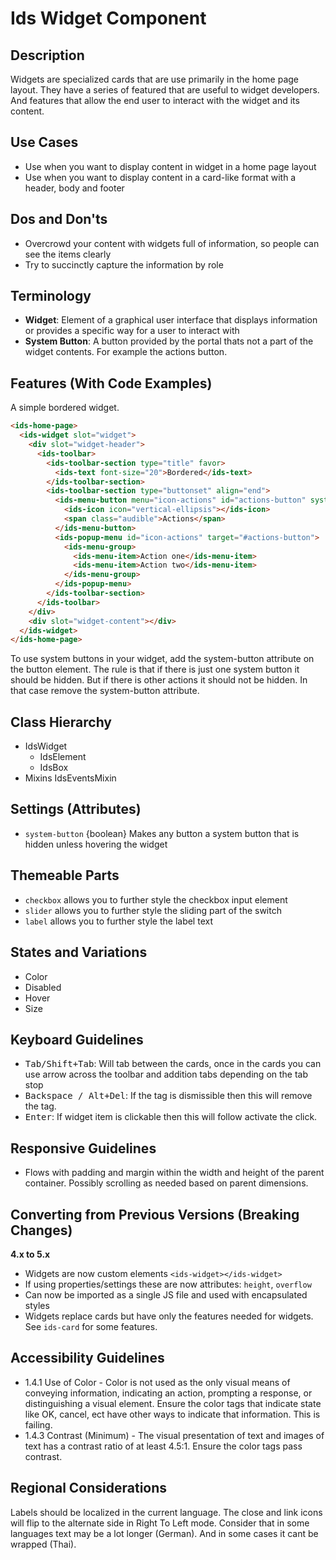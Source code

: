 # Ids Widget Component

## Description

Widgets are specialized cards that are use primarily in the home page layout. They have a series of featured that are useful to widget developers. And features that allow the end user to interact with the widget and its content.

## Use Cases

- Use when you want to display content in widget in a home page layout
- Use when you want to display content in a card-like format with a header, body and footer

## Dos and Don'ts

- Overcrowd your content with widgets full of information, so people can see the items clearly
- Try to succinctly capture the information by role

## Terminology

- **Widget**: Element of a graphical user interface that displays information or provides a specific way for a user to interact with
- **System Button**: A button provided by the portal thats not a part of the widget contents. For example the actions button.

## Features (With Code Examples)

A simple bordered widget.

```html
<ids-home-page>
  <ids-widget slot="widget">
    <div slot="widget-header">
      <ids-toolbar>
        <ids-toolbar-section type="title" favor>
          <ids-text font-size="20">Bordered</ids-text>
        </ids-toolbar-section>
        <ids-toolbar-section type="buttonset" align="end">
          <ids-menu-button menu="icon-actions" id="actions-button" system-button>
            <ids-icon icon="vertical-ellipsis"></ids-icon>
            <span class="audible">Actions</span>
          </ids-menu-button>
          <ids-popup-menu id="icon-actions" target="#actions-button">
            <ids-menu-group>
              <ids-menu-item>Action one</ids-menu-item>
              <ids-menu-item>Action two</ids-menu-item>
            </ids-menu-group>
          </ids-popup-menu>
        </ids-toolbar-section>
      </ids-toolbar>
    </div>
    <div slot="widget-content"></div>
  </ids-widget>
</ids-home-page>
```

To use system buttons in your widget, add the system-button attribute on the button element. The rule is that if there is just one system button it should be hidden. But if there is other actions it should not be hidden. In that case remove the system-button attribute.

## Class Hierarchy

- IdsWidget
    - IdsElement
    - IdsBox
- Mixins
  IdsEventsMixin

## Settings (Attributes)

- `system-button` {boolean} Makes any button a system button that is hidden unless hovering the widget

## Themeable Parts

- `checkbox` allows you to further style the checkbox input element
- `slider` allows you to further style the sliding part of the switch
- `label` allows you to further style the label text

## States and Variations

- Color
- Disabled
- Hover
- Size

## Keyboard Guidelines

- <kbd>Tab/Shift+Tab</kbd>: Will tab between the cards, once in the cards you can use arrow across the toolbar and addition tabs depending on the tab stop
- <kbd>Backspace / Alt+Del</kbd>: If the tag is dismissible then this will remove the tag.
- <kbd>Enter</kbd>: If widget item is clickable then this will follow activate the click.

## Responsive Guidelines

- Flows with padding and margin within the width and height of the parent container. Possibly scrolling as needed based on parent dimensions.

## Converting from Previous Versions (Breaking Changes)

**4.x to 5.x**

- Widgets are now custom elements `<ids-widget></ids-widget>`
- If using properties/settings these are now attributes: `height`, `overflow`
- Can now be imported as a single JS file and used with encapsulated styles
- Widgets replace cards but have only the features needed for widgets. See `ids-card` for some features.

## Accessibility Guidelines

- 1.4.1 Use of Color - Color is not used as the only visual means of conveying information, indicating an action, prompting a response, or distinguishing a visual element. Ensure the color tags that indicate state like OK, cancel, ect have other ways to indicate that information. This is failing.
- 1.4.3 Contrast (Minimum) - The visual presentation of text and images of text has a contrast ratio of at least 4.5:1.   Ensure the color tags pass contrast.

## Regional Considerations

Labels should be localized in the current language. The close and link icons will flip to the alternate side in Right To Left mode. Consider that in some languages text may be a lot longer (German). And in some cases it cant be wrapped (Thai).
